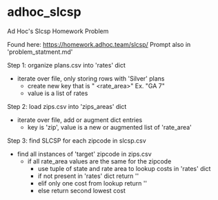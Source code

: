 # adhoc_slcsp
Ad Hoc's Slcsp Homework Problem

Found here: https://homework.adhoc.team/slcsp/
Prompt also in 'problem_statment.md'

Step 1: organize plans.csv into 'rates' dict
- iterate over file, only storing rows with 'Silver' plans
    - create new key that is "<state> <rate_area>" Ex. "GA 7"
    - value is a list of rates

Step 2: load zips.csv into 'zips_areas' dict
- iterate over file, add or augment dict entries
    - key is 'zip', value is a new or augmented list of 'rate_area'

Step 3: find SLCSP for each zipcode in slcsp.csv
- find all instances of 'target' zipcode in zips.csv
    - if all rate_area values are the same for the zipcode
        - use tuple of state and rate area to lookup costs in 'rates' dict
        - if not present in 'rates' dict return ''
        - elif only one cost from lookup return ''
        - else return second lowest cost